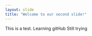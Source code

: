 ```yaml
---
layout: slide
title: "Welcome to our second slide!"
---
```

This is a test.
Learning gitHub
Still trying 
